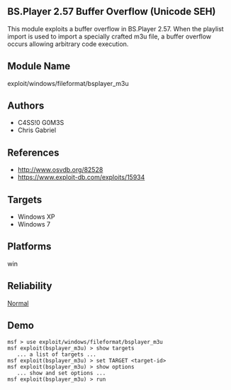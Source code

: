 ## BS.Player 2.57 Buffer Overflow (Unicode SEH)

This module exploits a buffer overflow in BS.Player 2.57. 
When the playlist import is used to import a specially 
crafted m3u file, a buffer overflow occurs allowing 
arbitrary code execution.


## Module Name
exploit/windows/fileformat/bsplayer_m3u

## Authors
* C4SS!0 G0M3S 
* Chris Gabriel


## References
* http://www.osvdb.org/82528
* https://www.exploit-db.com/exploits/15934



## Targets
* Windows XP
* Windows 7


## Platforms
win

## Reliability
[Normal](https://github.com/rapid7/metasploit-framework/wiki/Exploit-Ranking)

## Demo

```
msf > use exploit/windows/fileformat/bsplayer_m3u
msf exploit(bsplayer_m3u) > show targets
   ... a list of targets ...
msf exploit(bsplayer_m3u) > set TARGET <target-id>
msf exploit(bsplayer_m3u) > show options
   ... show and set options ...
msf exploit(bsplayer_m3u) > run
```
    
    